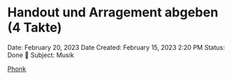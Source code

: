 # Handout und Arragement abgeben (4 Takte)

Date: February 20, 2023
Date Created: February 15, 2023 2:20 PM
Status: Done 🙌
Subject: Musik

[Phonk](../Musik/Phonk.md)